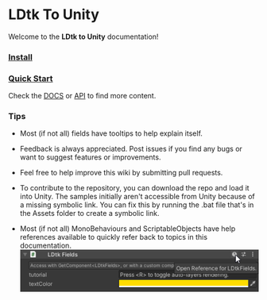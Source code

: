 # LDtk To Unity

Welcome to the **LDtk to Unity** documentation!

### [Install](documentation/Installation/topic_Install.md)

### [Quick Start](documentation/Importer/topic_ProjectImporter.md)

Check the [DOCS](documentation/Importer/topic_ProjectImporter.md) 
or [API](api/LDtkUnity.yml) to find more content.



### Tips
- Most (if not all) fields have tooltips to help explain itself.


- Feedback is always appreciated. Post issues if you find any bugs or want to suggest features or improvements.


- Feel free to help improve this wiki by submitting pull requests.
- To contribute to the repository, you can download the repo and load it into Unity. The samples initially aren't accessible from Unity because of a missing symbolic link. You can fix this by running the .bat file that's in the Assets folder to create a symbolic link.


- Most (if not all) MonoBehaviours and ScriptableObjects have help references available to quickly refer back to topics in this documentation.  
  ![Asset Reference](images/img_Unity_HelpUrl.png)
